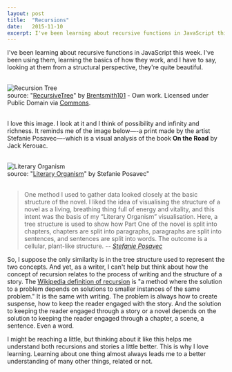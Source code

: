 ```yaml
---
layout: post
title:  "Recursions"
date:   2015-11-10
excerpt: I've been learning about recursive functions in JavaScript this week. I've been using them, learning the basics of how they work, and I have to say, looking at them from a structural perspective, they're quite beautiful.
---
```


I've been learning about recursive functions in JavaScript this week. I've been using them, learning the basics of how they work, and I have to say, looking at them from a structural perspective, they're quite beautiful.

<br/>
<div class = "recursionImage">
  <img class = "recursionTree" src="/images/RecursiveTree.jpeg" alt="Recursion Tree"/>
  <div class = "source">source: "<a href="https://commons.wikimedia.org/wiki/File:RecursiveTree.JPG#/media/File:RecursiveTree.JPG">RecursiveTree</a>" by <a href="//commons.wikimedia.org/w/index.php?title=User:Brentsmith101&amp;action=edit&amp;redlink=1" class="new" title="User:Brentsmith101 (page does not exist)">Brentsmith101</a> - <span class="int-own-work" lang="en">Own work</span>. Licensed under Public Domain via <a href="https://commons.wikimedia.org/wiki/">Commons</a>.
  </div>
</div>

<br/>I love this image. I look at it and I think of possibility and infinity and richness. It reminds me of the image below—-a print made by the artist Stefanie Posavec—-which is a visual analysis of the book **On the Road** by Jack Kerouac.

<br/>
<div class = "recursionImage">
  <img class = "literaryOrganism" src="/images/literary_organism.png" alt="Literary Organism"/>
  <div class = "source">source: "<a href="http://www.stefanieposavec.co.uk/-everything-in-between/#/writing-without-words/">Literary Organism</a>" by Stefanie Posavec"
  </div>
</div>
<br/>

> One method I used to gather data looked closely at the basic structure of the novel. I liked the idea of visualising the structure of a novel as a living, breathing thing full of energy and vitality, and this intent was the basis of my “Literary Organism” visualisation. Here, a tree structure is used to show how Part One of the novel is split into chapters, chapters are split into paragraphs, paragraphs are split into sentences, and sentences are split into words. The outcome is a cellular, plant-like structure.
>-- <cite>[Stefanie Posavec](http://www.stefanieposavec.co.uk/-everything-in-between/#/writing-without-words/)</cite>

So, I suppose the only similarity is in the tree structure used to represent the two concepts. And yet, as a writer, I can't help but think about how the concept of recursion relates to the process of writing and the structure of a story. The [Wikipedia definition of recursion](https://en.wikipedia.org/wiki/Recursion_(computer_science)) is "a method where the solution to a problem depends on solutions to smaller instances of the same problem." It is the same with writing. The problem is always how to create suspense, how to keep the reader engaged with the story. And the solution to keeping the reader engaged through a story or a novel depends on the solution to keeping the reader engaged through a chapter, a scene, a sentence. Even a word.

I might be reaching a little, but thinking about it like this helps me understand both recursions and stories a little better. This is why I love learning. Learning about one thing almost always leads me to a better understanding of many other things, related or not.
